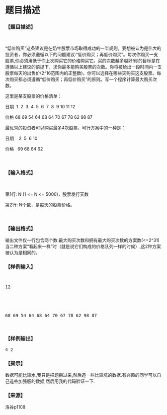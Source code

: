# 题目描述


<h3>
【题目描述】
</h3>
<p>
<br/>
</p>
<p>
“低价购买”这条建议是在奶牛股票市场取得成功的一半规则。要想被认为是伟大的投资者，你必须遵循以下的问题建议:“低价购买；再低价购买”。每次你购买一支股票,你必须用低于你上次购买它的价格购买它。买的次数越多越好!你的目标是在遵循以上建议的前提下，求你最多能购买股票的次数。你将被给出一段时间内一支股票每天的出售价(2^16范围内的正整数)，你可以选择在哪些天购买这支股票。每次购买都必须遵循“低价购买；再低价购买”的原则。写一个程序计算最大购买次数。
</p>
<p>
这里是某支股票的价格清单：
</p>
<p>
日期  1  2  3  4  5  6  7  8  9 10 11 12
</p>
<p>
价格 68 69 54 64 68 64 70 67 78 62 98 87
</p>
<p>
最优秀的投资者可以购买最多4次股票，可行方案中的一种是：
</p>
<p>
日期    2  5  6 10
</p>
<p>
价格   69 68 64 62
</p>
<p>
<br/>
</p>
<h3>
【输入格式】
</h3>
<p>
<br/>
</p>
<p>
第1行: N (1 &lt;= N &lt;= 5000)，股票发行天数
</p>
<p>
第2行: N个数，是每天的股票价格。
</p>
<p>
<br/>
</p>
<h3>
【输出格式】
</h3>
<p>
输出文件仅一行包含两个数:最大购买次数和拥有最大购买次数的方案数(&lt;=2^31)当二种方案“看起来一样”时（就是说它们构成的价格队列一样的时候）,这2种方案被认为是相同的。
</p>
<h3>
【样例输入】
</h3>
<pre><p>
12
</p>

<p>
68 69 54 64 68 64 70 67 78 62 98 87
</p>
</pre>
<h3>
【样例输出】
</h3>
<pre>4 2</pre>
<h3>
【提示】
</h3>
<p>
数据可能比较水,我只是把题搬过来,然后造一些比较坑的数据.有兴趣的同学可以自己造些加强版的数据,然后用我的代码验证一下.
</p>
<h3>
【来源】
</h3>
<p>
洛谷p1108
</p>
